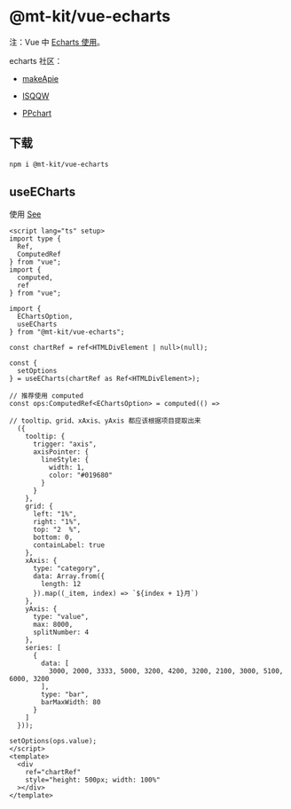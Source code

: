 # @mt-kit/vue-echarts

注：Vue 中  [Echarts 使用](https://echarts.apache.org/)。

echarts 社区：

- [makeApie](https://www.makeapie.cn/echarts/)

- [ISQQW](https://www.isqqw.com/)

- [PPchart](https://ppchart.com/)

## 下载

```bash
npm i @mt-kit/vue-echarts
```

## useECharts

使用 [See](https://github.com/Not-have/micro-tools/blob/develop/packages-vue/stories/demo-echarts/index.vue)

```vue
<script lang="ts" setup>
import type {
  Ref,
  ComputedRef
} from "vue";
import {
  computed,
  ref
} from "vue";

import {
  EChartsOption,
  useECharts
} from "@mt-kit/vue-echarts";

const chartRef = ref<HTMLDivElement | null>(null);

const {
  setOptions
} = useECharts(chartRef as Ref<HTMLDivElement>);

// 推荐使用 computed
const ops:ComputedRef<EChartsOption> = computed(() =>

// tooltip、grid、xAxis、yAxis 都应该根据项目提取出来
  ({
    tooltip: {
      trigger: "axis",
      axisPointer: {
        lineStyle: {
          width: 1,
          color: "#019680"
        }
      }
    },
    grid: {
      left: "1%",
      right: "1%",
      top: "2  %",
      bottom: 0,
      containLabel: true
    },
    xAxis: {
      type: "category",
      data: Array.from({
        length: 12
      }).map((_item, index) => `${index + 1}月`)
    },
    yAxis: {
      type: "value",
      max: 8000,
      splitNumber: 4
    },
    series: [
      {
        data: [
          3000, 2000, 3333, 5000, 3200, 4200, 3200, 2100, 3000, 5100, 6000, 3200
        ],
        type: "bar",
        barMaxWidth: 80
      }
    ]
  }));

setOptions(ops.value);
</script>
<template>
  <div
    ref="chartRef"
    style="height: 500px; width: 100%"
  ></div>
</template>
```